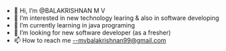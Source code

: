 - 👋 Hi, I’m @BALAKRISHNAN  M V
- 👀 I’m interested in new technology learing & also in software developing
- 🌱 I’m currently learning in java programing
- 💞️ I’m looking for new software developer (as a fresher)
- 📫 How to reach me  --mvbalakrishnan99@gmail.com

<!---
MVBALA/MVBALA is a ✨ special ✨ repository because its `README.md` (this file) appears on your GitHub profile.
You can click the Preview link to take a look at your changes.
--->
